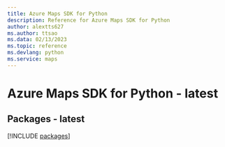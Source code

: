 ```yaml
---
title: Azure Maps SDK for Python
description: Reference for Azure Maps SDK for Python
author: alextts627
ms.author: ttsao
ms.data: 02/13/2023
ms.topic: reference
ms.devlang: python
ms.service: maps
---
```

# Azure Maps SDK for Python - latest
## Packages - latest
[!INCLUDE [packages](maps-index.md)]